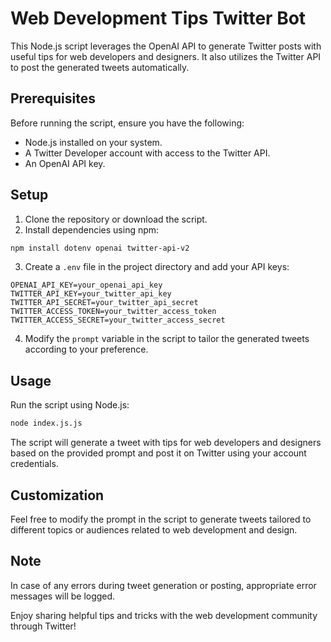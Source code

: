 # Web Development Tips Twitter Bot

This Node.js script leverages the OpenAI API to generate Twitter posts with useful tips for web developers and designers. It also utilizes the Twitter API to post the generated tweets automatically.

## Prerequisites

Before running the script, ensure you have the following:

- Node.js installed on your system.
- A Twitter Developer account with access to the Twitter API.
- An OpenAI API key.

## Setup

1. Clone the repository or download the script.
2. Install dependencies using npm:

```bash
npm install dotenv openai twitter-api-v2
```

3. Create a `.env` file in the project directory and add your API keys:

```
OPENAI_API_KEY=your_openai_api_key
TWITTER_API_KEY=your_twitter_api_key
TWITTER_API_SECRET=your_twitter_api_secret
TWITTER_ACCESS_TOKEN=your_twitter_access_token
TWITTER_ACCESS_SECRET=your_twitter_access_secret
```

4. Modify the `prompt` variable in the script to tailor the generated tweets according to your preference.

## Usage

Run the script using Node.js:

```bash
node index.js.js
```

The script will generate a tweet with tips for web developers and designers based on the provided prompt and post it on Twitter using your account credentials.

## Customization

Feel free to modify the prompt in the script to generate tweets tailored to different topics or audiences related to web development and design.

## Note

In case of any errors during tweet generation or posting, appropriate error messages will be logged.

Enjoy sharing helpful tips and tricks with the web development community through Twitter!
